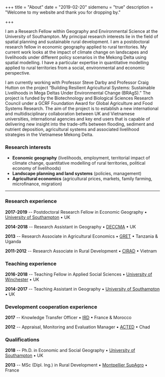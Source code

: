 +++
title = "About"
date = "2019-02-20"
sidemenu = "true"
description = "Welcome to my website and thank you for dropping by."

+++

I am a Research Fellow within Geography and Environmental Science at the University of Southampton. My principal research interests lie in the field of spatial planning and sustainable rural development. I am a postdoctoral research fellow in economic geography applied to rural territories. My current work looks at the impact of climate change on landscapes and livelihoods under different policy scenarios in the Mekong Delta using spatial modelling. I have a particular expertise in quantitative modelling applied to rural territories from a social, environmental and economic perspective.

I am currently working with Professor Steve Darby and Professor Craig Hutton on the project “Building Resilient Agricultural Systems: Sustainable Livelihoods in Mega Deltas Under Environmental Change (BRAgS).” The project is funded by the Biotechnology and Biological Sciences Research Council under a GCRF Foundation Award for Global Agriculture and Food Systems Research. The aim of the project is to establish a new international and multidisciplinary collaboration between UK and Vietnamese universities, international agencies and key end users that is capable of delivering new insight into the trade-offs between flooding, sediment and nutrient deposition, agricultural systems and associated livelihood strategies in the Vietnamese Mekong Delta.

### Research interests

- **Economic geography** (livelihoods, employment, territorial impact of climate change, quantitative modelling of rural territories, political economy of livelihoods)
- **Landscape planning and land systems** (policies, management)
- **Agricultural economics** (agricultural prices, markets, family farming, microfinance, migration)

---

### Research experience

**2017-2019** -- Postdoctoral Research Fellow in Economic Geography • [University of Southampton](https://www.southampton.ac.uk/geography) • UK

**2014-2018** -- Research Assistant in Geography • [DECCMA](www.deccma.com) • UK

**2013** -- Research Associate in Agricultural Economics • [GRET](https://www.gret.org/?lang=en) • Tanzania & Uganda

**2011-2012** -- Research Associate in Rural Development • [CIRAD](https://www.cirad.fr/en) • Vietnam

### Teaching experience

**2016-2018** -- Teaching Fellow in Applied Social Sciences • [University of Winchester](https://www.winchester.ac.uk) • UK

**2014-2017** -- Teaching Assistant in Geography • [University of Southampton](https://www.southampton.ac.uk/geography) • UK

### Development cooperation experience

**2017** -- Knowledge Transfer Officer • [IRD](https://en.ird.fr/ird.fr) • France & Morocco

**2012** -- Appraisal, Monitoring and Evaluation Manager • [ACTED](https://www.acted.org/en/) • Chad

### Qualifications

**2018** -- Ph.D. in Economic and Social Geography • [University of Southampton](https://www.southampton.ac.uk/geography/postgraduate/index.page?) • UK

**2013** -- MSc (Dipl. Ing.) in Rural Development • [Montpellier SupAgro](http://www.supagro.fr/web/en/) • France
